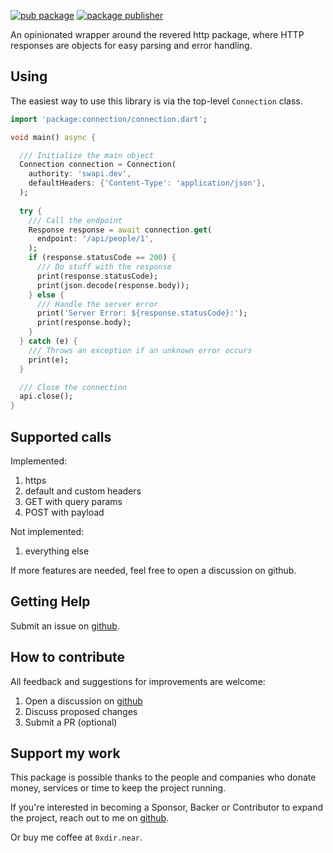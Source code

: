 [![pub package](https://img.shields.io/pub/v/connection.svg)](https://pub.dev/packages/connection)
[![package publisher](https://img.shields.io/pub/publisher/connection.svg)](https://pub.dev/packages/connection/publisher)

An opinionated wrapper around the revered http package, where HTTP responses are objects 
for easy parsing and error handling.

## Using

The easiest way to use this library is via the top-level ```Connection``` class.

```dart
import 'package:connection/connection.dart';

void main() async {

  /// Initialize the main object
  Connection connection = Connection(
    authority: 'swapi.dev',
    defaultHeaders: {'Content-Type': 'application/json'},
  );
  
  try {
    /// Call the endpoint
    Response response = await connection.get(
      endpoint: '/api/people/1',
    );
    if (response.statusCode == 200) {
      /// Do stuff with the response
      print(response.statusCode);
      print(json.decode(response.body));
    } else {
      /// Handle the server error
      print('Server Error: ${response.statusCode}:');
      print(response.body);
    }
  } catch (e) {
    /// Throws an exception if an unknown error occurs
    print(e);
  }

  /// Close the connection
  api.close();
}
```

## Supported calls

Implemented:
1. https 
2. default and custom headers
3. GET with query params
4. POST with payload

Not implemented:
1. everything else

If more features are needed, feel free to open a discussion on github.

## Getting Help

Submit an issue on [github].

[github]: https://github.com/0xdir/connection_dart

## How to contribute

All feedback and suggestions for improvements are welcome:

1. Open a discussion on [github]
2. Discuss proposed changes
3. Submit a PR (optional)

[github]: https://github.com/0xdir/connection_dart

## Support my work

This package is possible thanks to the people and companies
who donate money, services or time to keep the project running.

If you're interested in becoming a Sponsor, Backer or Contributor
to expand the project, reach out to me on [github].

[github]: https://github.com/sponsors/0xdir

Or buy me coffee at `0xdir.near`.
